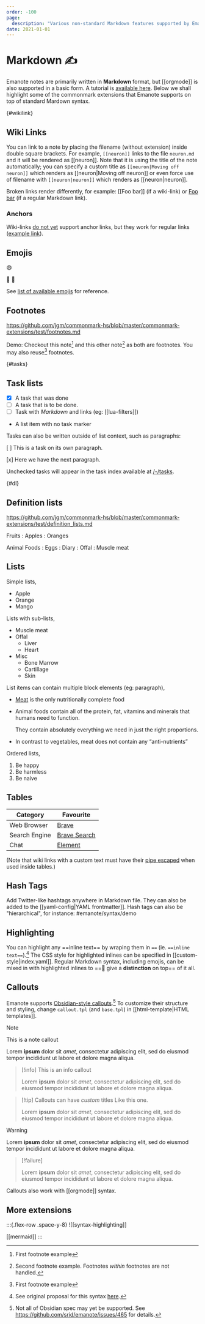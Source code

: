 ```yaml
---
order: -100
page:
  description: "Various non-standard Markdown features supported by Emanote"
date: 2021-01-01
---
```


# Markdown :writing_hand:

Emanote notes are primarily written in **Markdown** format, but [[orgmode]] is also supported in a basic form. A tutorial is [available here](https://commonmark.org/help/tutorial/). Below we shall highlight some of the commonmark extensions that Emanote supports on top of standard Mardown syntax.

{#wikilink}
## Wiki Links

You can link to a note by placing the filename (without extension) inside double square brackets. For example, `[[neuron]]` links to the file `neuron.md` and it will be rendered as [[neuron]]. Note that it is using the title of the note automatically;
you can specify a custom title as `[[neuron|Moving off neuron]]` which renders as [[neuron|Moving off neuron]] or even force use of filename with `[[neuron|neuron]]` which renders as [[neuron|neuron]].

Broken links render differently, for example: [[Foo bar]] (if a wiki-link) or [Foo bar](foo-bar.md) (if a regular Markdown link).

### Anchors 

Wiki-links [do not yet](https://github.com/srid/emanote/discussions/105) support anchor links, but they work for regular links ([example link](./markdown.md#lists)).

## Emojis

:smile:

:runner: :ant:

See [list of available emojis](https://gist.github.com/rxaviers/7360908) for reference.

## Footnotes

https://github.com/jgm/commonmark-hs/blob/master/commonmark-extensions/test/footnotes.md

Demo: Checkout this note[^1] and this other note[^2] as both are footnotes. You may also reuse[^1] footnotes.

[^1]: First footnote example
[^2]: Second footnote example. Footnotes *within*[^1] footnotes are not handled.


{#tasks}
## Task lists

- [x] A task that was done
- [ ] A task that is to be done.
- [ ] Task with *Markdown* and links (eg: [[lua-filters]])
- A list item with no task marker

Tasks can also be written outside of list context, such as paragraphs:

[ ] This is a task on its own paragraph.

[x] Here we have the next paragraph.

Unchecked tasks will appear in the task index available at [/-/tasks](-/tasks).

{#dl}
## Definition lists

https://github.com/jgm/commonmark-hs/blob/master/commonmark-extensions/test/definition_lists.md

Fruits
: Apples
: Oranges

Animal Foods
: Eggs
: Diary
: Offal
: Muscle meat

## Lists

Simple lists,

- Apple
- Orange
- Mango

Lists with sub-lists,

- Muscle meat
- Offal
  - Liver
  - Heart
- Misc
  - Bone Marrow
  - Cartillage
  - Skin

List items can contain multiple block elements (eg: paragraph),

- [Meat](https://www.diagnosisdiet.com/full-article/meat) is the only nutritionally complete food
- Animal foods contain all of the protein, fat, vitamins and minerals that humans need to function.

  They contain absolutely everything we need in just the right proportions.
- In contrast to vegetables, meat does not contain any “anti-nutrients”

Ordered lists,

1. Be happy
1. Be harmless
1. Be naive

## Tables

| Category      | Favourite      |
| ------------- | -------------- |
| Web Browser   | [Brave]        |
| Search Engine | [Brave Search] |
| Chat          | [Element]      |

(Note that wiki links with a custom text must have their [pipe escaped](https://github.com/srid/emanote/issues/113#issuecomment-894808721) when used inside tables.)

[Brave]: https://brave.com/
[Brave Search]: https://search.brave.com/
[Element]: https://element.io/

## Hash Tags

Add Twitter-like hashtags anywhere in Markdown file. They can also be added to the [[yaml-config|YAML frontmatter]]. Hash tags can also be "hierarchical", for instance: #emanote/syntax/demo

## Highlighting

You can highlight any ==inline text== by wraping them in `==` (ie. `==inline text==`).[^prop] The CSS style for highlighted inlines can be specified in [[custom-style|index.yaml]]. Regular Markdown syntax, including emojis, can be mixed in with highlighted inlines to ==🍓 give a **distinction** on top== of it all.

[^prop]: See original proposal for this syntax [here](https://talk.commonmark.org/t/highlighting-text-with-the-mark-element/840).

## Callouts

Emanote supports [Obsidian-style callouts](https://help.obsidian.md/Editing+and+formatting/Callouts).[^callout] To customize their structure and styling, change `callout.tpl` (and `base.tpl`) in [[html-template|HTML templates]].

[^callout]: Not all of Obsidian spec may yet be supported. See https://github.com/srid/emanote/issues/465 for details.

> [!note]
> This is a note callout
> 
> Lorem **ipsum** dolor sit *amet*, consectetur adipiscing elit, sed do eiusmod tempor incididunt ut labore et dolore magna aliqua.

> [!info]
> This is an info callout
> 
> Lorem **ipsum** dolor sit *amet*, consectetur adipiscing elit, sed do eiusmod tempor incididunt ut labore et dolore magna aliqua.

> [!tip] Callouts can have *custom* titles
> Like this one.
>
> Lorem **ipsum** dolor sit *amet*, consectetur adipiscing elit, sed do eiusmod tempor incididunt ut labore et dolore magna aliqua.

> [!warning]
>
> Lorem **ipsum** dolor sit *amet*, consectetur adipiscing elit, sed do eiusmod tempor incididunt ut labore et dolore magna aliqua.

> [!failure]
>
> Lorem **ipsum** dolor sit *amet*, consectetur adipiscing elit, sed do eiusmod tempor incididunt ut labore et dolore magna aliqua.

Callouts also work with [[orgmode]] syntax.

## More extensions

:::{.flex-row .space-y-8}
![[syntax-highlighting]]

[[mermaid]]
:::

